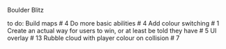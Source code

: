 Boulder Blitz

to do:
	Build maps # 4
	Do more basic abilities # 4
	Add colour switching # 1
	Create an actual way for users to win, or at least be told they have # 5
	UI overlay # 13
	Rubble cloud with player colour on collision # 7
